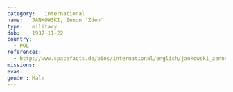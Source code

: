 ```yaml
---
category:	international
name:	JANKOWSKI, Zenon 'Zden'
type:	military
dob:	1937-11-22
country:
  - POL
references:
  - http://www.spacefacts.de/bios/international/english/jankowski_zenon.htm
missions:
evas:
gender:	Male
---
```

